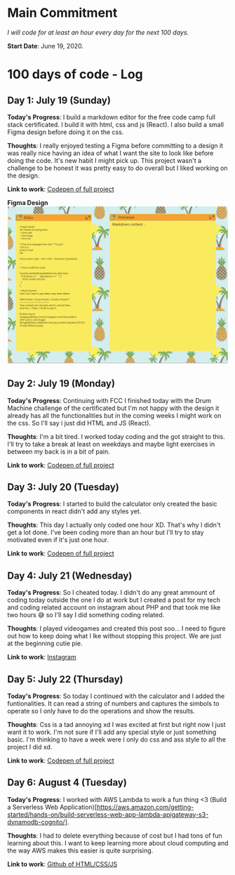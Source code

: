 # Main Commitment
*I will code for at least an hour every day for the next 100 days.*

**Start Date**: June 19, 2020. 


# 100 days of code - Log
## Day 1: July 19 (Sunday)
**Today's Progress**: I build a markdown editor for the free code camp full stack certificated. I build it with html, css and js (React). I also build a small Figma design before doing it on the css.

**Thoughts**:  I really enjoyed testing a Figma before committing to a design it was really nice having an idea of what I want the site to look like before doing the code. It's  new habit I might pick up.  This project wasn't a challenge to be honest it was pretty easy to do overall but I liked working on the design.  

**Link to work**: [Codepen of full project](https://codepen.io/mariailg/full/abdPoby)

**Figma Design**
![Diseño previo en Figma](Day%201/Design.png)

## Day 2: July 19 (Monday)
**Today's Progress**:  Continuing with FCC I finished today with the Drum Machine challenge of the certificated but I'm not happy with the design it already has all the functionalities but in the coming weeks I might work on the css. So I'll say i just did HTML and JS (React).

**Thoughts**: I'm a bit tired. I worked today coding and the got straight to this. I'll try to take a break at least on weekdays and maybe light exercises in between my back is in a bit of pain. 

**Link to work**: [Codepen of full project](https://codepen.io/mariailg/full/OJMdMoE)

## Day 3: July 20 (Tuesday)
**Today's Progress**:  I started to build the calculator only created the basic components in react didn't add any styles yet.

**Thoughts**: This day I actually only coded one hour XD. That's why I didn't get a lot done. I've been coding more than an hour but I'll try to stay motivated even if it's just one hour.

**Link to work**: [Codepen of full project](https://codepen.io/mariailg/full/wgGVVX)

## Day 4: July 21 (Wednesday)
**Today's Progress**:  So I cheated today. I didn't do any great ammount of coding today outside the one I do at work but I created a post for my tech and coding related account on instagram about PHP and that took me like two hours 😅 so I'll say I did something coding related.

**Thoughts**: I played videogames and created this post soo... I need to figure out how to keep doing what I lke without stopping this project. We are just at the beginning cutie pie.

**Link to work**: [Instagram](https://www.instagram.com/p/CC9lpjoDmC0/)

## Day 5: July 22 (Thursday)
**Today's Progress**:  So today I continued with the calculator and I added the funtionalities. It can read a string of numbers and captures the simbols to operate so I only have to do the operations and show the results. 

**Thoughts**: Css is a tad annoying xd I was excited at first but right now I just want it to work. I'm not sure if I'll add any special style or just something basic. I'm thinking to have a week were I only do css and ass style to all the project I did xd.

**Link to work**: [Codepen of full project](https://codepen.io/mariailg/full/wgGVVX)

## Day 6: August 4 (Tuesday)
**Today's Progress**:  I worked with AWS Lambda to work a fun thing <3 (Build a Serverless Web Application)[https://aws.amazon.com/getting-started/hands-on/build-serverless-web-app-lambda-apigateway-s3-dynamodb-cognito/]. 

**Thoughts**: I had to delete everything because of cost but I had tons of fun learning about this. I want to keep learning more about cloud computing and the way AWS makes this easier is quite surprising.  

**Link to work**: [Github of HTML/CSS/JS](https://github.com/milg15/Unicorns-AWS-Serverless-)
